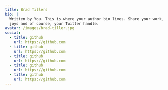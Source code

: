 ```yaml
---
title: Brad Tillers
bio: |
  Written by You. This is where your author bio lives. Share your work, your
  joys and of course, your Twitter handle.
avatar: /images/brad-tiller.jpg
social:
  - title: github
    url: https://github.com
  - title: github
    url: https://github.com
  - title: github
    url: https://github.com
  - title: github
    url: https://github.com
  - title: github
    url: https://github.com
---
```

